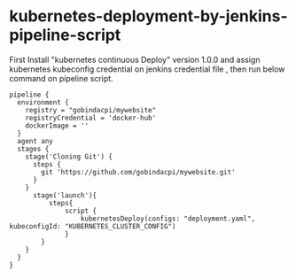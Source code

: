 # kubernetes-deployment-by-jenkins-pipeline-script
First Install "kubernetes continuous Deploy" version 1.0.0 and assign kubernetes kubeconfig credential on jenkins credential file , then run below command on pipeline script.

~~~
pipeline {
  environment {
    registry = "gobindacpi/mywebsite"
    registryCredential = 'docker-hub'
    dockerImage = ''
  }
  agent any
  stages {
    stage('Cloning Git') {
      steps {
        git 'https://github.com/gobindacpi/mywebsite.git'
      }
    }
      stage('launch'){
          steps{
              script {
                  kubernetesDeploy(configs: "deployment.yaml", kubeconfigId: "KUBERNETES_CLUSTER_CONFIG")
              }
        }
    }
  }
}

~~~
